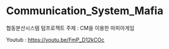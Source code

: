 # Communication_System_Mafia
협동분산시스템 텀프로젝트
주제 : CM을 이용한 마피아게임

Youtub : https://youtu.be/FmP_D12kCOc
